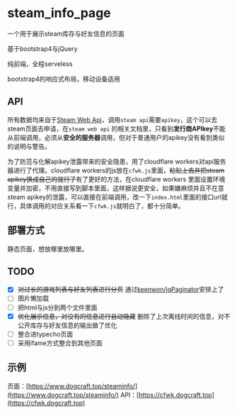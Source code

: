 # steam_info_page

一个用于展示steam库存与好友信息的页面

基于bootstrap4与jQuery

纯前端，全程serveless

bootstrap4的响应式布局，移动设备适用

## API

所有数据均来自于[Steam Web Api](https://steamcommunity.com/dev/)，调用`steam api`需要`apikey`，这个可以去steam页面去申请，在`steam web api` 的相关文档里，只看到**发行商APIkey**不能从前端调用，必须从**安全的服务器**调用，但对于普通用户的apikey没有看到类似的说明与警告。

为了防范与化解apikey泄露带来的安全隐患，用了cloudflare workers对api服务器进行了代理。cloudflare workers的js放在`cfwk.js`里面，~~粘贴上去并把steam apikey换成自己的就行了~~有了更好的方法，在cloudflare workers 里面设置环境变量并加密，不用直接写到脚本里面，这样据说更安全，如果嫌麻烦并且不在意steam apikey的泄露，可以直接在前端调用，改一下`index.html`里面的接口url就行，具体调用的对应关系看一下`cfwk.js`就明白了，都十分简单。

## 部署方式

静态页面，想放哪里放哪里。

## TODO

- [x] ~~对过长的游戏列表与好友列表进行分页~~ 通过[keenwon/jqPaginator](https://github.com/keenwon/jqPaginator)安排上了
- [ ] 图片懒加载
- [ ] 把html与js分到两个文件里面
- [x] ~~优化展示信息，对没有的信息进行自动隐藏~~ 删除了上次离线时间的信息，对不公开库存与好友信息的输出做了优化
- [ ] 整合进typecho页面
- [ ] 采用ifame方式整合到其他页面

## 示例

页面：[https://www.dogcraft.top/steaminfo/](https://www.dogcraft.top/steaminfo/)
API：[https://cfwk.dogcraft.top](https://cfwk.dogcraft.top)
